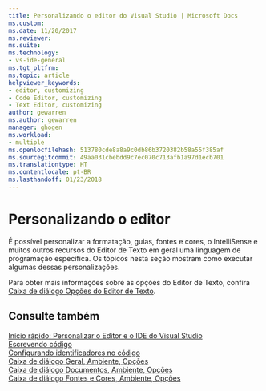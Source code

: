 ```yaml
---
title: Personalizando o editor do Visual Studio | Microsoft Docs
ms.custom: 
ms.date: 11/20/2017
ms.reviewer: 
ms.suite: 
ms.technology:
- vs-ide-general
ms.tgt_pltfrm: 
ms.topic: article
helpviewer_keywords:
- editor, customizing
- Code Editor, customizing
- Text Editor, customizing
author: gewarren
ms.author: gewarren
manager: ghogen
ms.workload:
- multiple
ms.openlocfilehash: 513780cde8a8a9c0db86b3720382b58a55f385af
ms.sourcegitcommit: 49aa031cbebdd9c7ec070c713afb1a97d1ecb701
ms.translationtype: HT
ms.contentlocale: pt-BR
ms.lasthandoff: 01/23/2018
---
```

# <a name="customizing-the-editor"></a>Personalizando o editor

É possível personalizar a formatação, guias, fontes e cores, o IntelliSense e muitos outros recursos do Editor de Texto em geral uma linguagem de programação específica. Os tópicos nesta seção mostram como executar algumas dessas personalizações.

Para obter mais informações sobre as opções do Editor de Texto, confira [Caixa de diálogo Opções do Editor de Texto](../ide/reference/text-editor-options-dialog-box.md).

## <a name="see-also"></a>Consulte também

[Início rápido: Personalizar o Editor e o IDE do Visual Studio](../ide/quickstart-personalize-the-ide.md)  
[Escrevendo código](../ide/writing-code-in-the-code-and-text-editor.md)  
[Configurando identificadores no código](../ide/setting-bookmarks-in-code.md)  
[Caixa de diálogo Geral, Ambiente, Opções](../ide/reference/general-environment-options-dialog-box.md)  
[Caixa de diálogo Documentos, Ambiente, Opções](../ide/reference/documents-environment-options-dialog-box.md)  
[Caixa de diálogo Fontes e Cores, Ambiente, Opções](../ide/reference/fonts-and-colors-environment-options-dialog-box.md)